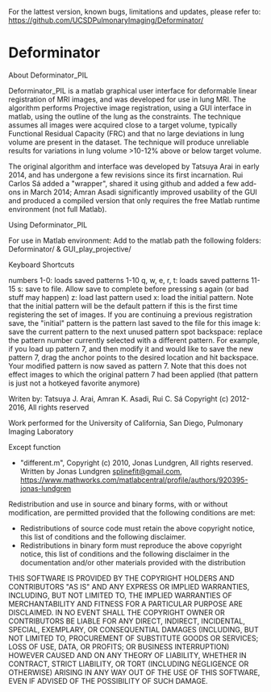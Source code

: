 
For the lattest version, known bugs, limitations and updates, please refer to: 
https://github.com/UCSDPulmonaryImaging/Deforminator/

# Deforminator

About Deforminator_PIL

Deforminator_PIL is a matlab graphical user interface for deformable linear registration of MRI images, and was developed for use in lung MRI. The algorithm performs Projective image registration, using a GUI interface in matlab, using the outline of the lung as the constraints. The technique assumes all images were acquired close to a target volume, typically Functional Residual Capacity (FRC) and that no large deviations in lung volume are present in the dataset. The technique will produce unreliable results for variations in lung volume >10-12% above or below target volume.

The original algorithm and interface was developed by Tatsuya Arai in early 2014, and has undergone a few revisions since its first incarnation. Rui Carlos Sá added a "wrapper", shared it using github and added a few add-ons in March 2014; Amran Asadi significantly improved usability of the GUI and produced a compiled version that only requires the free Matlab runtime environment (not full Matlab).

Using Deforminator_PIL

For use in Matlab environment: 
Add to the matlab path the following folders:
Deforminator/ & GUI_play_projective/ 

Keyboard Shortcuts

numbers 1-0: loads saved patterns 1-10
q, w, e, r, t: loads saved patterns 11-15
s: save to file. Allow save to complete before pressing s again (or bad stuff may happen)
z: load last pattern used
x: load the initial pattern. Note that the initial pattern will be the default pattern if this is the first time registering the set of images. If you are continuing a previous registration save, the "initial" pattern is the pattern last saved to the file for this image
k: save the current pattern to the next unused pattern spot
backspace: replace the pattern number currently selected with a different pattern. For example, if you load up pattern 7, and then modify it and would like to save the new pattern 7, drag the anchor points to the desired location and hit backspace. Your modified pattern is now saved as pattern 7. Note that this does not effect images to which the original pattern 7 had been applied (that pattern is just not a hotkeyed favorite anymore)


Writen by: 
Tatsuya J. Arai, Amran K. Asadi, Rui C. Sá 
Copyright (c) 2012-2016, All rights reserved

Work performed for the University of California, San Diego, Pulmonary Imaging Laboratory

Except function
- "different.m", Copyright (c) 2010, Jonas Lundgren, All rights reserved. 
Written by Jonas Lundgren <splinefit@gmail.com>, 
https://www.mathworks.com/matlabcentral/profile/authors/920395-jonas-lundgren


Redistribution and use in source and binary forms, with or without
modification, are permitted provided that the following conditions are
met:

  * Redistributions of source code must retain the above copyright
    notice, this list of conditions and the following disclaimer.
  * Redistributions in binary form must reproduce the above copyright
    notice, this list of conditions and the following disclaimer in
    the documentation and/or other materials provided with the distribution

THIS SOFTWARE IS PROVIDED BY THE COPYRIGHT HOLDERS AND CONTRIBUTORS "AS IS"
AND ANY EXPRESS OR IMPLIED WARRANTIES, INCLUDING, BUT NOT LIMITED TO, THE
IMPLIED WARRANTIES OF MERCHANTABILITY AND FITNESS FOR A PARTICULAR PURPOSE
ARE DISCLAIMED. IN NO EVENT SHALL THE COPYRIGHT OWNER OR CONTRIBUTORS BE
LIABLE FOR ANY DIRECT, INDIRECT, INCIDENTAL, SPECIAL, EXEMPLARY, OR
CONSEQUENTIAL DAMAGES (INCLUDING, BUT NOT LIMITED TO, PROCUREMENT OF
SUBSTITUTE GOODS OR SERVICES; LOSS OF USE, DATA, OR PROFITS; OR BUSINESS
INTERRUPTION) HOWEVER CAUSED AND ON ANY THEORY OF LIABILITY, WHETHER IN
CONTRACT, STRICT LIABILITY, OR TORT (INCLUDING NEGLIGENCE OR OTHERWISE)
ARISING IN ANY WAY OUT OF THE USE OF THIS SOFTWARE, EVEN IF ADVISED OF THE
POSSIBILITY OF SUCH DAMAGE.
